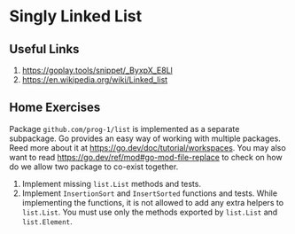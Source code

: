 # Singly Linked List

## Useful Links

1. https://goplay.tools/snippet/_ByxpX_E8Ll
2. https://en.wikipedia.org/wiki/Linked_list

## Home Exercises

Package `github.com/prog-1/list` is implemented as a separate subpackage.
Go provides an easy way of working with multiple packages. Reed more about it
at https://go.dev/doc/tutorial/workspaces. You may also want to read
https://go.dev/ref/mod#go-mod-file-replace to check on how do we allow
two package to co-exist together.

1. Implement missing `list.List` methods and tests.
2. Implement `InsertionSort` and `InsertSorted` functions and tests. While implementing
   the functions, it is not allowed to add any extra helpers to `list.List`. You
   must use only the methods exported by `list.List` and `list.Element`.

